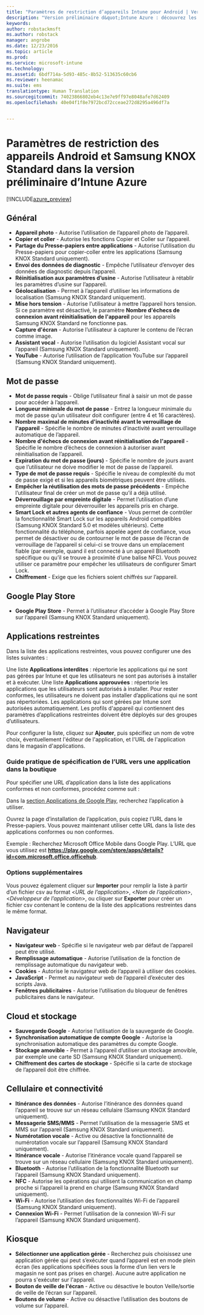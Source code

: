 ```yaml
---
title: "Paramètres de restriction d’appareils Intune pour Android | Version préliminaire d’Intune Azure | Microsoft Docs"
description: "Version préliminaire d&quot;Intune Azure : découvrez les paramètres Intune qui vous permettent de contrôler les paramètres et fonctionnalités des appareils Android."
keywords: 
author: robstackmsft
ms.author: robstack
manager: angrobe
ms.date: 12/23/2016
ms.topic: article
ms.prod: 
ms.service: microsoft-intune
ms.technology: 
ms.assetid: 6bdf714a-5d93-485c-8b52-513635c60cb6
ms.reviewer: heenamac
ms.suite: ems
translationtype: Human Translation
ms.sourcegitcommit: 74023866802eb4c13e7e9ff97e8048afe7d62409
ms.openlocfilehash: 40e04f1f8e7972bcd72cceae272d8295a496df7a


---
```


# <a name="android-and-samsung-knox-standard-device-restriction-settings-in-intune-azure-preview"></a>Paramètres de restriction des appareils Android et Samsung KNOX Standard dans la version préliminaire d’Intune Azure

[!INCLUDE[azure_preview](../includes/azure_preview.md)]

## <a name="general"></a>Général
-   **Appareil photo** - Autorise l’utilisation de l’appareil photo de l’appareil.
-   **Copier et coller** - Autorise les fonctions Copier et Coller sur l’appareil.
-   **Partage du Presse-papiers entre applications** - Autorise l’utilisation du Presse-papiers pour copier-coller entre les applications (Samsung KNOX Standard uniquement).
-   **Envoi des données de diagnostic** - Empêche l’utilisateur d’envoyer des données de diagnostic depuis l’appareil.    
-   **Réinitialisation aux paramètres d’usine** - Autorise l’utilisateur à rétablir les paramètres d’usine sur l’appareil.
-   **Géolocalisation** - Permet à l’appareil d’utiliser les informations de localisation (Samsung KNOX Standard uniquement).
-   **Mise hors tension** - Autorise l’utilisateur à mettre l’appareil hors tension.<br>Si ce paramètre est désactivé, le paramètre **Nombre d'échecs de connexion avant réinitialisation de l'appareil** pour les appareils Samsung KNOX Standard ne fonctionne pas.
-   **Capture d'écran** - Autorise l’utilisateur à capturer le contenu de l’écran comme image.
-   **Assistant vocal** - Autorise l’utilisation du logiciel Assistant vocal sur l’appareil (Samsung KNOX Standard uniquement).
-   **YouTube** - Autorise l’utilisation de l’application YouTube sur l’appareil (Samsung KNOX Standard uniquement).

## <a name="password"></a>Mot de passe
-   **Mot de passe requis** - Oblige l’utilisateur final à saisir un mot de passe pour accéder à l’appareil.
-   **Longueur minimale du mot de passe** - Entrez la longueur minimale du mot de passe qu’un utilisateur doit configurer (entre 4 et 16 caractères).
-   **Nombre maximal de minutes d'inactivité avant le verrouillage de l'appareil** - Spécifie le nombre de minutes d’inactivité avant verrouillage automatique de l’appareil.
-   **Nombre d'échecs de connexion avant réinitialisation de l'appareil** - Spécifie le nombre d’échecs de connexion à autoriser avant réinitialisation de l’appareil.
-   **Expiration du mot de passe (jours)** - Spécifie le nombre de jours avant que l’utilisateur ne doive modifier le mot de passe de l’appareil.
-   **Type de mot de passe requis** - Spécifie le niveau de complexité du mot de passe exigé et si les appareils biométriques peuvent être utilisés.
-   **Empêcher la réutilisation des mots de passe précédents** - Empêche l’utilisateur final de créer un mot de passe qu’il a déjà utilisé.
-   **Déverrouillage par empreinte digitale** - Permet l’utilisation d’une empreinte digitale pour déverrouiller les appareils pris en charge.
-   **Smart Lock et autres agents de confiance** - Vous permet de contrôler la fonctionnalité Smart Lock sur les appareils Android compatibles (Samsung KNOX Standard 5.0 et modèles ultérieurs). Cette fonctionnalité du téléphone, parfois appelée agent de confiance, vous permet de désactiver ou de contourner le mot de passe de l’écran de verrouillage de l’appareil si celui-ci se trouve dans un emplacement fiable (par exemple, quand il est connecté à un appareil Bluetooth spécifique ou qu’il se trouve à proximité d’une balise NFC). Vous pouvez utiliser ce paramètre pour empêcher les utilisateurs de configurer Smart Lock.
-   **Chiffrement** - Exige que les fichiers soient chiffrés sur l’appareil.

## <a name="google-play-store"></a>Google Play Store

-   **Google Play Store** - Permet à l’utilisateur d’accéder à Google Play Store sur l’appareil (Samsung KNOX Standard uniquement).

## <a name="restricted-apps"></a>Applications restreintes

Dans la liste des applications restreintes, vous pouvez configurer une des listes suivantes :

Une liste **Applications interdites** : répertorie les applications qui ne sont pas gérées par Intune et que les utilisateurs ne sont pas autorisés à installer et à exécuter.
Une liste **Applications approuvées** : répertorie les applications que les utilisateurs sont autorisés à installer. Pour rester conformes, les utilisateurs ne doivent pas installer d’applications qui ne sont pas répertoriées. Les applications qui sont gérées par Intune sont autorisées automatiquement.
Les profils d'appareil qui contiennent des paramètres d’applications restreintes doivent être déployés sur des groupes d’utilisateurs.

Pour configurer la liste, cliquez sur **Ajouter**, puis spécifiez un nom de votre choix, éventuellement l'éditeur de l'application, et l'URL de l'application dans le magasin d'applications.

### <a name="how-to-specify-the-url-to-an-app-in-the-store"></a>Guide pratique de spécification de l’URL vers une application dans la boutique

Pour spécifier une URL d’application dans la liste des applications conformes et non conformes, procédez comme suit :

Dans la [section Applications de Google Play](https://play.google.com/store/apps), recherchez l’application à utiliser.

Ouvrez la page d’installation de l’application, puis copiez l’URL dans le Presse-papiers. Vous pouvez maintenant utiliser cette URL dans la liste des applications conformes ou non conformes.

Exemple : Recherchez Microsoft Office Mobile dans Google Play. L’URL que vous utilisez est **https://play.google.com/store/apps/details?id=com.microsoft.office.officehub**.

### <a name="additional-options"></a>Options supplémentaires

Vous pouvez également cliquer sur **Importer** pour remplir la liste à partir d’un fichier csv au format <*URL de l’application*>, <*Nom de l’application*>, <*Développeur de l’application*>, ou cliquer sur **Exporter** pour créer un fichier csv contenant le contenu de la liste des applications restreintes dans le même format.      

## <a name="browser"></a>Navigateur
-   **Navigateur web** - Spécifie si le navigateur web par défaut de l’appareil peut être utilisé.
-   **Remplissage automatique** - Autorise l’utilisation de la fonction de remplissage automatique du navigateur web.
-   **Cookies** - Autorise le navigateur web de l’appareil à utiliser des cookies.
-   **JavaScript** - Permet au navigateur web de l’appareil d’exécuter des scripts Java.
-   **Fenêtres publicitaires** - Autorise l’utilisation du bloqueur de fenêtres publicitaires dans le navigateur.

## <a name="cloud-and-storage"></a>Cloud et stockage
-   **Sauvegarde Google** - Autorise l’utilisation de la sauvegarde de Google.
-   **Synchronisation automatique de compte Google** - Autorise la synchronisation automatique des paramètres du compte Google.
-   **Stockage amovible** - Permet à l’appareil d’utiliser un stockage amovible, par exemple une carte SD (Samsung KNOX Standard uniquement).
-   **Chiffrement des cartes de stockage** - Spécifie si la carte de stockage de l’appareil doit être chiffrée.

## <a name="cellular-and-connectivity"></a>Cellulaire et connectivité
-   **Itinérance des données** - Autorise l’itinérance des données quand l’appareil se trouve sur un réseau cellulaire (Samsung KNOX Standard uniquement).
-   **Messagerie SMS/MMS** - Permet l’utilisation de la messagerie SMS et MMS sur l’appareil (Samsung KNOX Standard uniquement).
-   **Numérotation vocale** - Active ou désactive la fonctionnalité de numérotation vocale sur l’appareil (Samsung KNOX Standard uniquement).
-   **Itinérance vocale** - Autorise l’itinérance vocale quand l’appareil se trouve sur un réseau cellulaire (Samsung KNOX Standard uniquement).
-   **Bluetooth** - Autorise l’utilisation de la fonctionnalité Bluetooth sur l’appareil (Samsung KNOX Standard uniquement).
-   **NFC** - Autorise les opérations qui utilisent la communication en champ proche si l’appareil la prend en charge (Samsung KNOX Standard uniquement).
-   **Wi-Fi** - Autorise l’utilisation des fonctionnalités Wi-Fi de l’appareil (Samsung KNOX Standard uniquement).
-   **Connexion Wi-Fi** - Permet l’utilisation de la connexion Wi-Fi sur l’appareil (Samsung KNOX Standard uniquement).

## <a name="kiosk"></a>Kiosque
-   **Sélectionner une application gérée** - Recherchez puis choisissez une application gérée qui peut s’exécuter quand l’appareil est en mode plein écran (les applications spécifiées sous la forme d’un lien vers le magasin ne sont pas prises en charge). Aucune autre application ne pourra s'exécuter sur l'appareil.
-   **Bouton de veille de l'écran** - Active ou désactive le bouton Veille/sortie de veille de l’écran sur l’appareil.
-   **Boutons de volume** - Active ou désactive l’utilisation des boutons de volume sur l’appareil.



<!--HONumber=Feb17_HO1-->


